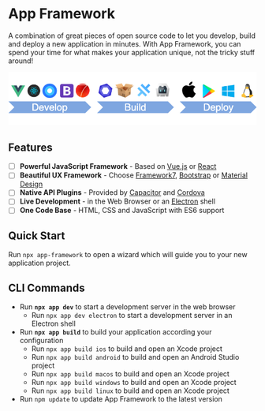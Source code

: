 # App Framework

A combination of great pieces of open source code to let you develop, build and deploy a new application in minutes. With App Framework, you can spend your time for what makes your application unique, not the tricky stuff around!

![Process](./docs/images/processSmall.png)

## Features

- [ ] **Powerful JavaScript Framework** - Based on [Vue.js](https://vuejs.org/) or [React](https://reactjs.org/)
- [ ] **Beautiful UX Framework** - Choose [Framework7](https://framework7.io/), [Bootstrap](https://getbootstrap.com/) or [Material Design](https://material.io/design/)
- [ ] **Native API Plugins** - Provided by [Capacitor](https://capacitor.ionicframework.com/) and [Cordova](https://cordova.apache.org/)
- [ ] **Live Development** - in the Web Browser or an [Electron](https://electronjs.org/) shell
- [ ] **One Code Base** - HTML, CSS and JavaScript with ES6 support

## Quick Start

Run `npx app-framework` to open a wizard which will guide you to your new application project.

## CLI Commands

- Run **`npx app dev`** to start a development server in the web browser
   - Run `npx app dev electron` to start a development server in an Electron shell
- Run **`npx app build`** to build your application according your configuration
  - Run `npx app build ios` to build and open an Xcode project
  - Run `npx app build android` to build and open an Android Studio project
  - Run `npx app build macos` to build and open an Xcode project
  - Run `npx app build windows` to build and open an Xcode project
  - Run `npx app build linux` to build and open an Xcode project
- Run `npm update` to update App Framework to the latest version
